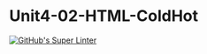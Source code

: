 # Unit4-02-HTML-ColdHot
[![GitHub's Super Linter](https://github.com/ICS2O-EmmaJ/Unit4-02-HTML-ColdHot/workflows/GitHub's%20Super%20Linter/badge.svg)](https://github.com/ICS2O-EmmaJ/Unit4-02-HTML-ColdHot/actions)